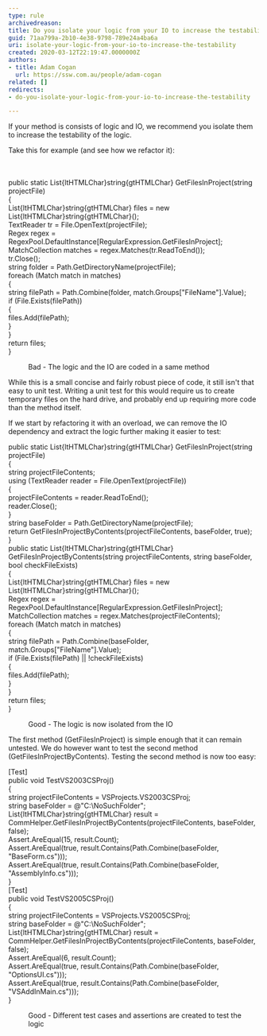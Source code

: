 ```yaml
---
type: rule
archivedreason: 
title: Do you isolate your logic from your IO to increase the testability?
guid: 71aa799a-2b10-4e38-9798-789e24a4ba6a
uri: isolate-your-logic-from-your-io-to-increase-the-testability
created: 2020-03-12T22:19:47.0000000Z
authors:
- title: Adam Cogan
  url: https://ssw.com.au/people/adam-cogan
related: []
redirects:
- do-you-isolate-your-logic-from-your-io-to-increase-the-testability

---
```



If your method is consists of logic and IO, we recommend you isolate them to increase the testability of the logic.<div>Take this for example (and see how we refactor it)&#58;<br></div>
<br><excerpt class='endintro'></excerpt><br>
<p class="ssw15-rteElement-CodeArea">public static List{ltHTMLChar}string{gtHTMLChar} GetFilesInProject(string projectFile)<br>&#123;<br> List{ltHTMLChar}string{gtHTMLChar} files = new List{ltHTMLChar}string{gtHTMLChar}();<br> TextReader tr = File.OpenText(projectFile);<br> Regex regex = RegexPool.DefaultInstance[RegularExpression.GetFilesInProject];<br> MatchCollection matches = regex.Matches(tr.ReadToEnd());<br> tr.Close();<br> string folder = Path.GetDirectoryName(projectFile);<br> foreach (Match match in matches)<br> &#123;<br> string filePath = Path.Combine(folder, match.Groups[&quot;FileName&quot;].Value);<br> if (File.Exists(filePath))<br> &#123;<br> files.Add(filePath);<br> &#125;<br> &#125;<br> return files;<br>&#125;</p><dd class="ssw15-rteElement-FigureBad">Bad - The logic and the IO are coded in a same method<br></dd><p>While this is a small concise and fairly robust piece of code, it still isn't that easy to unit test. Writing a unit test for this would require us to create temporary files on the hard drive, and probably end up requiring more code than the method itself.</p><p>If we start by refactoring it with an overload, we can remove the IO dependency and extract the logic further making it easier to test&#58;</p><p class="ssw15-rteElement-CodeArea">public static List{ltHTMLChar}string{gtHTMLChar} GetFilesInProject(string projectFile)<br>&#123;<br> string projectFileContents;<br> using (TextReader reader = File.OpenText(projectFile))<br> &#123;<br> projectFileContents = reader.ReadToEnd();<br> reader.Close();<br> &#125;<br> string baseFolder = Path.GetDirectoryName(projectFile);<br> return GetFilesInProjectByContents(projectFileContents, baseFolder, true);<br>&#125;<br>public static List{ltHTMLChar}string{gtHTMLChar} GetFilesInProjectByContents(string projectFileContents, string baseFolder, bool checkFileExists)<br>&#123;<br> List{ltHTMLChar}string{gtHTMLChar} files = new List{ltHTMLChar}string{gtHTMLChar}();<br> Regex regex = RegexPool.DefaultInstance[RegularExpression.GetFilesInProject];<br> MatchCollection matches = regex.Matches(projectFileContents);<br> foreach (Match match in matches)<br> &#123;<br> string filePath = Path.Combine(baseFolder, match.Groups[&quot;FileName&quot;].Value);<br> if (File.Exists(filePath) || !checkFileExists)<br> &#123;<br> files.Add(filePath);<br> &#125;<br> &#125;<br> return files;<br>&#125;</p><dd class="ssw15-rteElement-FigureGood">Good - The logic is now isolated from the IO<br></dd><p>The first method (GetFilesInProject) is simple enough that it can remain untested. We do however want to test the second method (GetFilesInProjectByContents). Testing the second method is now too easy&#58;</p><p class="ssw15-rteElement-CodeArea">[Test]<br>public void TestVS2003CSProj()<br>&#123;<br> string projectFileContents = VSProjects.VS2003CSProj;<br> string baseFolder = @&quot;C&#58;\NoSuchFolder&quot;;<br> List{ltHTMLChar}string{gtHTMLChar} result = CommHelper.GetFilesInProjectByContents(projectFileContents, baseFolder, false);<br> Assert.AreEqual(15, result.Count);<br> Assert.AreEqual(true, result.Contains(Path.Combine(baseFolder, &quot;BaseForm.cs&quot;)));<br> Assert.AreEqual(true, result.Contains(Path.Combine(baseFolder, &quot;AssemblyInfo.cs&quot;)));<br>&#125;<br>[Test]<br>public void TestVS2005CSProj()<br>&#123;<br> string projectFileContents = VSProjects.VS2005CSProj;<br> string baseFolder = @&quot;C&#58;\NoSuchFolder&quot;;<br> List{ltHTMLChar}string{gtHTMLChar} result = CommHelper.GetFilesInProjectByContents(projectFileContents, baseFolder, false);<br> Assert.AreEqual(6, result.Count);<br> Assert.AreEqual(true, result.Contains(Path.Combine(baseFolder, &quot;OptionsUI.cs&quot;)));<br> Assert.AreEqual(true, result.Contains(Path.Combine(baseFolder, &quot;VSAddInMain.cs&quot;)));<br>&#125;</p><dd class="ssw15-rteElement-FigureGood">Good - Different test cases and assertions are created to test the logic​<br></dd>


